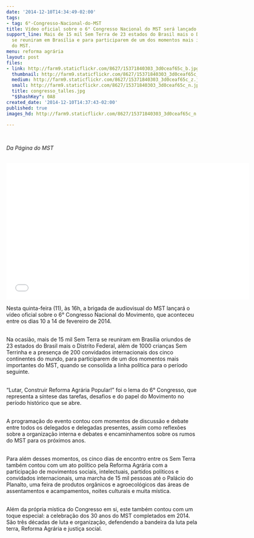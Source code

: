 ```yaml
---
date: '2014-12-10T14:34:49-02:00'
tags:
- tag: 6°-Congresso-Nacional-do-MST
title: Vídeo oficial sobre o 6° Congresso Nacional do MST será lançado nesta quinta
support_line: Mais de 15 mil Sem Terra de 23 estados do Brasil mais o Distrito Federal
  se reuniram em Brasília e para participarem de um dos momentos mais importantes
  do MST.
menu: reforma agrária
layout: post
files:
- link: http://farm9.staticflickr.com/8627/15371840303_3d0ceaf65c_b.jpg
  thumbnail: http://farm9.staticflickr.com/8627/15371840303_3d0ceaf65c_t.jpg
  medium: http://farm9.staticflickr.com/8627/15371840303_3d0ceaf65c_z.jpg
  small: http://farm9.staticflickr.com/8627/15371840303_3d0ceaf65c_n.jpg
  title: congresso_talles.jpg
  "$$hashKey": 0A8
created_date: '2014-12-10T14:37:43-02:00'
published: true
images_hd: http://farm9.staticflickr.com/8627/15371840303_3d0ceaf65c_n.jpg

---
```

<p>&nbsp;</p>

<p><em>Da P&aacute;gina do MST</em></p>

<p><br />
<iframe allowfullscreen="" frameborder="0" height="360" src="//www.youtube.com/embed/DibNSDzl6fk" width="640"></iframe></p>

<p>Nesta quinta-feira (11), &agrave;s 16h, a brigada de audiovisual do MST lan&ccedil;ar&aacute; o v&iacute;deo oficial sobre o 6&deg; Congresso Nacional do Movimento, que aconteceu entre os dias 10 a 14 de fevereiro de 2014.</p>

<p><br />
Na ocasi&atilde;o, mais de 15 mil Sem Terra se reuniram em Bras&iacute;lia oriundos de 23 estados do Brasil mais o Distrito Federal, al&eacute;m de 1000 crian&ccedil;as Sem Terrinha e a presen&ccedil;a de 200 convidados internacionais dos cinco continentes do mundo, para participarem de um dos momentos mais importantes do MST, quando se consolida a linha pol&iacute;tica para o per&iacute;odo seguinte.&nbsp;</p>

<p><br />
&ldquo;Lutar, Construir Reforma Agr&aacute;ria Popular!&rdquo; foi o lema do 6&deg; Congresso, que representa a s&iacute;ntese das tarefas, desafios e do papel do Movimento no per&iacute;odo hist&oacute;rico que se abre.</p>

<p><br />
A programa&ccedil;&atilde;o do evento contou com momentos de discuss&atilde;o e debate entre todos os delegados e delegadas presentes, assim como reflex&otilde;es sobre a organiza&ccedil;&atilde;o interna e debates e encaminhamentos sobre os rumos do MST para os pr&oacute;ximos anos.&nbsp;</p>

<p><br />
Para al&eacute;m desses momentos, os cinco dias de encontro entre os Sem Terra tamb&eacute;m contou com um ato pol&iacute;tico pela Reforma Agr&aacute;ria com a participa&ccedil;&atilde;o de movimentos sociais, intelectuais, partidos pol&iacute;ticos e convidados internacionais, uma marcha de 15 mil pessoas at&eacute; o Pal&aacute;cio do Planalto, uma feira de produtos org&acirc;nicos e agroecol&oacute;gicos das &aacute;reas de assentamentos e acampamentos, noites culturais e muita m&iacute;stica.</p>

<p><br />
Al&eacute;m da pr&oacute;pria m&iacute;stica do Congresso em si, este tamb&eacute;m contou com um toque especial: a celebra&ccedil;&atilde;o dos 30 anos do MST completados em 2014. S&atilde;o tr&ecirc;s d&eacute;cadas de luta e organiza&ccedil;&atilde;o, defendendo a bandeira da luta pela terra, Reforma Agr&aacute;ria e justi&ccedil;a social.</p>
